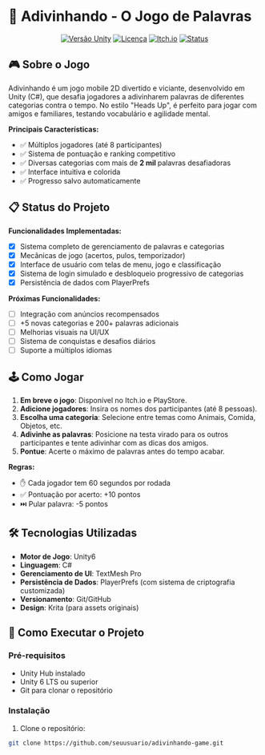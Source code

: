 # 🎯 Adivinhando - O Jogo de Palavras

<div align="center">

[![Versão Unity](https://img.shields.io/badge/Unity6+-000.svg?logo=unity)](https://unity.com)
[![Licença](https://img.shields.io/badge/Licença-MIT-green.svg)](LICENSE)
[![Itch.io](https://img.shields.io/badge/Veja%20no-Itch.io-blue.svg)](https://john-mackaulyn.itch.io/adivinhando-prototype)
[![Status](https://img.shields.io/badge/Status-Em%20Desenvolvimento-yellow.svg)](https://github.com/seuusuario/adivinhando-game)

</div>

## 🎮 Sobre o Jogo

Adivinhando é um jogo mobile 2D divertido e viciante, desenvolvido em Unity (C#), que desafia jogadores a adivinharem palavras de diferentes categorias contra o tempo. No estilo "Heads Up", é perfeito para jogar com amigos e familiares, testando vocabulário e agilidade mental.

**Principais Características:**
- ✅ Múltiplos jogadores (até 8 participantes)
- ✅ Sistema de pontuação e ranking competitivo
- ✅ Diversas categorias com mais de <strong>2 mil </strong> palavras desafiadoras
- ✅ Interface intuitiva e colorida
- ✅ Progresso salvo automaticamente

## 📋 Status do Projeto

**Funcionalidades Implementadas:**
- [x] Sistema completo de gerenciamento de palavras e categorias
- [x] Mecânicas de jogo (acertos, pulos, temporizador)
- [x] Interface de usuário com telas de menu, jogo e classificação
- [x] Sistema de login simulado e desbloqueio progressivo de categorias
- [x] Persistência de dados com PlayerPrefs

**Próximas Funcionalidades:**
- [ ] Integração com anúncios recompensados
- [ ] +5 novas categorias e 200+ palavras adicionais
- [ ] Melhorias visuais na UI/UX
- [ ] Sistema de conquistas e desafios diários
- [ ] Suporte a múltiplos idiomas

## 🕹️ Como Jogar

1. **Em breve o jogo**: Disponível no Itch.io e PlayStore.
2. **Adicione jogadores**: Insira os nomes dos participantes (até 8 pessoas).
3. **Escolha uma categoria**: Selecione entre temas como Animais, Comida, Objetos, etc.
4. **Adivinhe as palavras**: Posicione na testa virado para os outros participantes e tente adivinhar com as dicas dos amigos.
5. **Pontue**: Acerte o máximo de palavras antes do tempo acabar.

**Regras:**
- ✋ Cada jogador tem 60 segundos por rodada
- ✅ Pontuação por acerto: +10 pontos
- ⏭️ Pular palavra: -5 pontos

## 🛠️ Tecnologias Utilizadas

- **Motor de Jogo**: Unity6
- **Linguagem**: C#
- **Gerenciamento de UI**: TextMesh Pro
- **Persistência de Dados**: PlayerPrefs (com sistema de criptografia customizada)
- **Versionamento**: Git/GitHub
- **Design**: Krita (para assets originais)

## 🚀 Como Executar o Projeto

### Pré-requisitos
- Unity Hub instalado
- Unity 6 LTS ou superior
- Git para clonar o repositório

### Instalação
1. Clone o repositório:
```bash
git clone https://github.com/seuusuario/adivinhando-game.git
